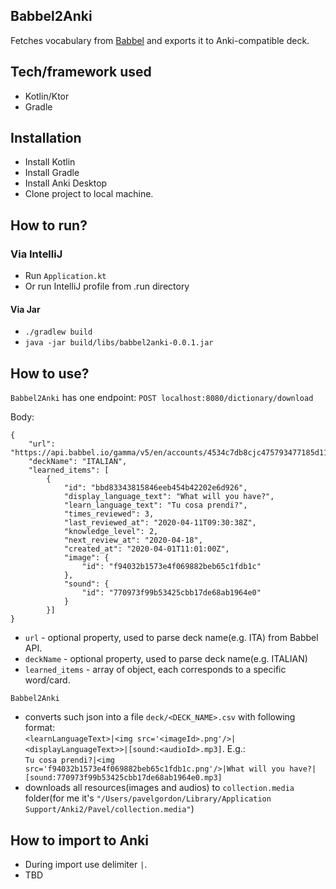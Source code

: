 ## Babbel2Anki
Fetches vocabulary from [Babbel](babbel.com) and exports it to Anki-compatible deck.
## Tech/framework used
- Kotlin/Ktor
- Gradle
## Installation
- Install Kotlin
- Install Gradle
- Install Anki Desktop
- Clone project to local machine.
## How to run?
### Via IntelliJ
* Run `Application.kt`
* Or run IntelliJ profile from .run directory
#### Via Jar
* `./gradlew build`
* `java -jar build/libs/babbel2anki-0.0.1.jar`
## How to use?
`Babbel2Anki` has one endpoint: `POST localhost:8080/dictionary/download`

Body: 
```
{
    "url": "https://api.babbel.io/gamma/v5/en/accounts/4534c7db8cjc475793477185d114998p/learn_languages/ITA/learned_items",
    "deckName": "ITALIAN", 
    "learned_items": [
        {
            "id": "bbd83343815846eeb454b42202e6d926",
            "display_language_text": "What will you have?",
            "learn_language_text": "Tu cosa prendi?",
            "times_reviewed": 3,
            "last_reviewed_at": "2020-04-11T09:30:38Z",
            "knowledge_level": 2,
            "next_review_at": "2020-04-18",
            "created_at": "2020-04-01T11:01:00Z",
            "image": {
                "id": "f94032b1573e4f069882beb65c1fdb1c"
            },
            "sound": {
                "id": "770973f99b53425cbb17de68ab1964e0"
            }
        }]
}
```
- `url` - optional property, used to parse deck name(e.g. ITA) from Babbel API.
- `deckName` - optional property, used to parse deck name(e.g. ITALIAN)
- `learned_items` - array of object, each corresponds to a specific word/card.  

`Babbel2Anki` 
- converts such json into a file `deck/<DECK_NAME>.csv` with following format:  
`<learnLanguageText>|<img src='<imageId>.png'/>|<displayLanguageText>>|[sound:<audioId>.mp3]`. E.g.:  
`Tu cosa prendi?|<img src='f94032b1573e4f069882beb65c1fdb1c.png'/>|What will you have?|[sound:770973f99b53425cbb17de68ab1964e0.mp3]`
- downloads all resources(images and audios) to `collection.media` folder(for me it's `"/Users/pavelgordon/Library/Application Support/Anki2/Pavel/collection.media"`)
## How to import to Anki
- During import use delimiter `|`.
- TBD